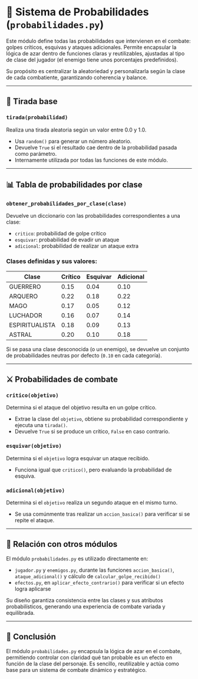 # 🎲 Sistema de Probabilidades (`probabilidades.py`)

Este módulo define todas las probabilidades que intervienen en el combate: golpes críticos, esquivas y ataques
adicionales. Permite encapsular la lógica de azar dentro de funciones claras y reutilizables, ajustadas al tipo de clase
del jugador (el enemigo tiene unos porcentajes predefinidos).

Su propósito es centralizar la aleatoriedad y personalizarla según la clase de cada combatiente, garantizando coherencia
y balance.

---

## 🧪 Tirada base

### `tirada(probabilidad)`

Realiza una tirada aleatoria según un valor entre 0.0 y 1.0.

- Usa `random()` para generar un número aleatorio.
- Devuelve `True` si el resultado cae dentro de la probabilidad pasada como parámetro.
- Internamente utilizada por todas las funciones de este módulo.

---

## 📊 Tabla de probabilidades por clase

### `obtener_probabilidades_por_clase(clase)`

Devuelve un diccionario con las probabilidades correspondientes a una clase:

- `critico`: probabilidad de golpe crítico
- `esquivar`: probabilidad de evadir un ataque
- `adicional`: probabilidad de realizar un ataque extra

### Clases definidas y sus valores:

| Clase          | Crítico | Esquivar | Adicional |
|----------------|---------|----------|-----------|
| GUERRERO       | 0.15    | 0.04     | 0.10      |
| ARQUERO        | 0.22    | 0.18     | 0.22      |
| MAGO           | 0.17    | 0.05     | 0.12      |
| LUCHADOR       | 0.16    | 0.07     | 0.14      |
| ESPIRITUALISTA | 0.18    | 0.09     | 0.13      |
| ASTRAL         | 0.20    | 0.10     | 0.18      |

Si se pasa una clase desconocida (o un enemigo), se devuelve un conjunto de probabilidades neutras por defecto (`0.10`
en cada
categoría).

---

## ⚔️ Probabilidades de combate

### `critico(objetivo)`

Determina si el ataque del objetivo resulta en un golpe crítico.

- Extrae la clase del `objetivo`, obtiene su probabilidad correspondiente y ejecuta una `tirada()`.
- Devuelve `True` si se produce un crítico, `False` en caso contrario.

### `esquivar(objetivo)`

Determina si el `objetivo` logra esquivar un ataque recibido.

- Funciona igual que `critico()`, pero evaluando la probabilidad de esquiva.

### `adicional(objetivo)`

Determina si el `objetivo` realiza un segundo ataque en el mismo turno.

- Se usa comúnmente tras realizar un `accion_basica()` para verificar si se repite el ataque.

---

## 🧩 Relación con otros módulos

El módulo `probabilidades.py` es utilizado directamente en:

- `jugador.py` y `enemigos.py`, durante las funciones `accion_basica()`, `ataque_adicional()` y cálculo de
  `calcular_golpe_recibido()`
- `efectos.py`, en `aplicar_efecto_contrario()` para verificar si un efecto logra aplicarse

Su diseño garantiza consistencia entre las clases y sus atributos probabilísticos, generando una experiencia de combate
variada y equilibrada.

---

## 🧠 Conclusión

El módulo `probabilidades.py` encapsula la lógica de azar en el combate, permitiendo controlar con claridad qué tan
probable es un efecto en función de la clase del personaje. Es sencillo, reutilizable y actúa como base para un sistema
de combate dinámico y estratégico.





